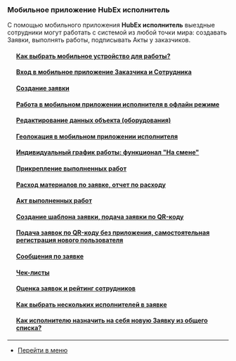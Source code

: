 <!-- Yandex.Metrika counter -->
<script type="text/javascript" >
   (function(m,e,t,r,i,k,a){m[i]=m[i]||function(){(m[i].a=m[i].a||[]).push(arguments)};
   m[i].l=1*new Date();k=e.createElement(t),a=e.getElementsByTagName(t)[0],k.async=1,k.src=r,a.parentNode.insertBefore(k,a)})
   (window, document, "script", "https://mc.yandex.ru/metrika/tag.js", "ym");
   ym('{{ site.yandex_metric }}', "init", {
        id:'{{ site.yandex_metric }}',
        clickmap:true,
        trackLinks:true,
        accurateTrackBounce:true,
        webvisor:true
   });
</script>
<noscript><div><img src="https://mc.yandex.ru/watch/'{{ site.yandex_metric }}'" style="position:absolute; left:-9999px;" alt="" /></div></noscript>
<!-- /Yandex.Metrika counter -->
<link rel="stylesheet" type="text/css" href="/assets/css/styles.css">

### Мобильное приложение HubEx исполнитель
С помощью мобильного приложения <strong>HubEx исполнитель</strong> выездные сотрудники могут работать с системой из любой точки мира: создавать Заявки, выполнять работы, подписывать Акты у заказчиков. 

<h4 style="padding-left: 20px;"><a href="/docs/FAQ/RU/user/MobileDevice.html">Как выбрать мобильное устройство для работы?</a></h4>
<h4 style="padding-left: 20px;"><a href="/docs/FAQ/RU/user/EnterToMob.html">Вход в мобильное приложение Заказчика и Сотрудника</a></h4>
<h4 style="padding-left: 20px;"><a href="/docs/FAQ/RU/user/CreatingTicket.html">Создание заявки</a></h4>
<h4 style="padding-left: 20px;"><a href="/docs/FAQ/RU/user/OfflineMode.html">Работа в мобильном приложении исполнителя в офлайн режиме</a></h4>
<h4 style="padding-left: 20px;"><a href="/docs/FAQ/RU/user/ObjectEditing.html">Редактирование данных объекта (оборудования)</a></h4>
<!--<h4 style="padding-left: 20px;"><a href="/docs/FAQ/RU/user/FloorPlan.html">Планы помещений</a></h4>-->
<h4 style="padding-left: 20px;"><a href="/docs/FAQ/RU/user/GEOinMob.html">Геолокация в мобильном приложении исполнителя</a></h4>
<h4 style="padding-left: 20px;">
    <a href="/docs/FAQ/RU/user/OnDuty.html">Индивидуальный график работы: функционал "На смене"</a><span class="new-badge" title="01.03.2022"></span></h4>
<h4 style="padding-left: 20px;"><a href="/docs/FAQ/RU/user/AttachingFiles.html">Прикрепление выполненных работ</a></h4>
<h4 style="padding-left: 20px;"><a href="/docs/FAQ/RU/user/Withdrawals.html">Расход материалов по заявке, отчет по расходу</a></h4>
<h4 style="padding-left: 20px;"><a href="/docs/FAQ/RU/user/ActOFAcceptance.html">Акт выполненных работ</a></h4>
<h4 style="padding-left: 20px;"><a href="/docs/FAQ/RU/user/CreatingTaskTemplates.html">Создание шаблона заявки, подача заявки по QR-коду</a></h4>
<h4 style="padding-left: 20px;"><a href="/docs/FAQ/RU/user/SelfRegister.html">Подача заявок по QR-коду без приложения, самостоятельная регистрация нового пользователя</a></h4>
<h4 style="padding-left: 20px;"><a href="/docs/FAQ/RU/user/Messages.html">Сообщения по заявке</a></h4>
<h4 style="padding-left: 20px;"><a href="/docs/FAQ/RU/user/Checklists.html">Чек-листы</a></h4>
<h4 style="padding-left: 20px;"><a href="/docs/FAQ/RU/user/Rating.html">Оценка заявок и рейтинг сотрудников</a></h4>
<h4 style="padding-left: 20px;"><a href="/docs/FAQ/RU/user/SeveralEngineers.html">Как выбрать нескольких исполнителей в заявке</a></h4>
<h4 style="padding-left: 20px;"><a href="/docs/FAQ/RU/user/AcceptanceTicket.html">Как исполнителю назначить на себя новую Заявку из общего списка?</a></h4>
<!--
### Клиентский портал и мобильное приложение HubEx заказчик
В клиентском портале заказчик может создавать и отслеживать заявки, печатать акты и просматривать аналитику по заявкам. С помощью мобильного приложения <strong>HubEx заказчик</strong> можно также создавать Заявки, принимать выполненные работы и подписывать акты,оценивать работу исполнителей.
<h4 style="padding-left: 20px;"><a href="/docs/FAQ/RU/user/MobileDevice.html">Как выбрать мобильное устройство для работы?</a></h4>
<h4 style="padding-left: 20px;"><a href="/docs/FAQ/RU/user/EnterToMob.html">Вход в мобильное приложение Заказчика и Сотрудника</a></h4>
<h4 style="padding-left: 20px;"><a href="/docs/FAQ/RU/user/CustomerWeb.html">Работа с заявками в клиентском портале</a></h4>
<h4 style="padding-left: 20px;"><a href="/docs/FAQ/RU/user/CustomerApp.html">Работа в мобильном приложении заказчика: заявки, акты, оценка исполнителей</a></h4>
<h4 style="padding-left: 20px;"><a href="/docs/FAQ/RU/user/AlternativeWays.html">Работа в мобильном приложении заказчика: заявки, акты, оценка исполнителей</a></h4>
объединитьь в одну статью (создание заявки в МП
переписка
подписание акта
оценка исполнителей )
мб дать ссылку - скачать инструкцию для заказчика
-->

____
- [Перейти в меню](http://wiki.hubex.ru)
